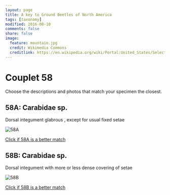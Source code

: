 ```yaml
---
layout: page
title: A key to Ground Beetles of North America
tags: [taxonomy]
modified: 2016-08-10
comments: false
share: false
image:
  feature: mountain.jpg
  credit: Wikimedia Commons
  creditlink: https://en.wikipedia.org/wiki/Portal:United_States/Selected_panorama#/media/File:Mount_Ellinor,_Mount_Washington_Panorama.jpg
---
```


# Couplet 58


Choose the descriptions and photos that match your specimen the closest. 

## 58A: Carabidae sp. 

Dorsal integument glabrous , except for usual fixed setae

![58A](//klevan.github.io/images/keyfigs/Key1_58_58A.png)

[Click if 58A is a better match](//klevan.github.io/dynamicTaxonomy/Key1_59)


## 58B: Carabidae sp. 

Dorsal integument with more or less dense covering of setae

![58B](//klevan.github.io/images/keyfigs/Key1_58_58B.png)

[Click if 58B is a better match](//klevan.github.io/dynamicTaxonomy/Key1_61)

